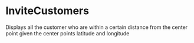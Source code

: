 # InviteCustomers

Displays all the customer who are within a certain distance from the center point given the center points latitude and longitude
